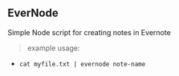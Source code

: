 ## EverNode 

Simple Node script for creating notes in Evernote 

> example usage:
- `cat myfile.txt | evernode note-name` 

